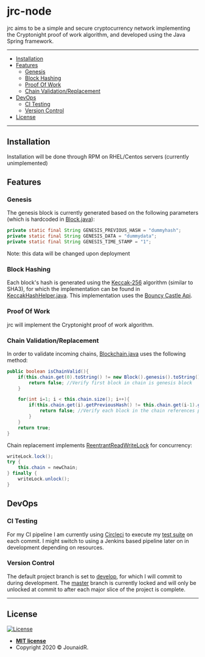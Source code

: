 # jrc-node

jrc aims to be a simple and secure cryptocurrency network implementing the Cryptonight proof of work 
algorithm, and developed using the Java Spring framework.

---

* [Installation](#installation)
* [Features](#features)
    - [Genesis](#genesis)
    - [Block Hashing](#block-hashing)
    - [Proof Of Work](#proof-of-work)
    - [Chain Validation/Replacement](#chain-validationreplacement)
* [DevOps](#devops)
    - [CI Testing](#ci-testing)
    - [Version Control](#version-control)
* [License](#license)

---

## Installation

Installation will be done through RPM on RHEL/Centos servers (currently unimplemented)

## Features

### Genesis
The genesis block is currently generated based on the following parameters (which is hardcoded in [Block.java](https://github.com/jounaidr/jrc-node/blob/master/src/main/java/com/jounaidr/jrc/node/blockchain/Block.java)):
```java
private static final String GENESIS_PREVIOUS_HASH = "dummyhash";
private static final String GENESIS_DATA = "dummydata";
private static final String GENESIS_TIME_STAMP = "1";
```
Note: this data will be changed upon deployment

### Block Hashing
Each block's hash is generated using the [Keccak-256](https://keccak.team/keccak_specs_summary.html) algorithm (similar to SHA3), for which the implementation can be found
in [KeccakHashHelper.java](https://github.com/jounaidr/jrc-node/blob/master/src/main/java/com/jounaidr/jrc/node/crypto/KeccakHashHelper.java). 
This implementation uses the [Bouncy Castle Api](https://www.bouncycastle.org/).

### Proof Of Work
jrc will implement the Cryptonight proof of work algorithm.

### Chain Validation/Replacement
In order to validate incoming chains, [Blockchain.java](https://github.com/jounaidr/jrc-node/blob/master/src/main/java/com/jounaidr/jrc/node/blockchain/Blockchain.java)
uses the following method:
```java
public boolean isChainValid(){
    if(this.chain.get(0).toString() != new Block().genesis().toString()){
        return false; //Verify first block in chain is genesis block
    }

    for(int i=1; i < this.chain.size(); i++){
        if(this.chain.get(i).getPreviousHash() != this.chain.get(i-1).getHash()){
            return false; //Verify each block in the chain references previous hash value correctly
        }
    }
    return true;
}
```

Chain replacement implements [ReentrantReadWriteLock](https://docs.oracle.com/javase/7/docs/api/java/util/concurrent/locks/ReentrantReadWriteLock.html) 
for concurrency:
```java
writeLock.lock();
try {
    this.chain = newChain;
} finally {
    writeLock.unlock();
}
```

## DevOps
### CI Testing
For my CI pipeline I am currently using [Circleci](https://circleci.com/) to execute my [test suite](https://github.com/jounaidr/jrc-node/tree/master/src/test/java/com/jounaidr/jrc/node) on each commit.
I might switch to using a Jenkins based pipeline later on in development depending on resources.

### Version Control
The default project branch is set to [develop](https://github.com/jounaidr/jrc-node), for which I will commit to during development.
The [master](https://github.com/jounaidr/jrc-node/tree/master) branch is currently locked and will only be unlocked at commit to after each
major slice of the project is complete. 

---

## License

[![License](http://img.shields.io/:license-mit-blue.svg?style=flat-square)](http://badges.mit-license.org)

- **[MIT license](http://opensource.org/licenses/mit-license.php)**
- Copyright 2020 © JounaidR.
